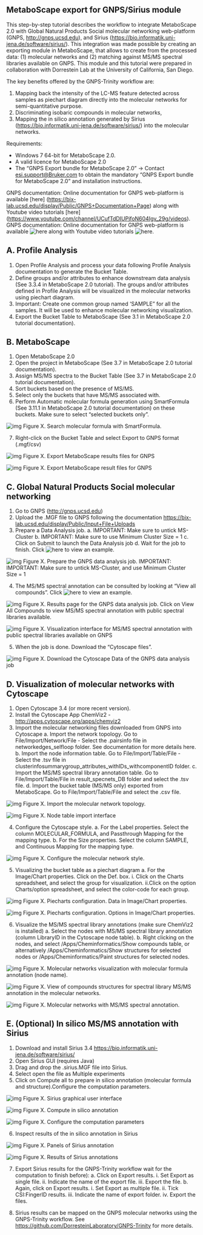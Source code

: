 ## MetaboScape export for GNPS/Sirius module

This step-by-step tutorial describes the workflow to integrate MetaboScape 2.0 with Global Natural Products Social molecular networking web-platform (GNPS, http://gnps.ucsd.edu), and Sirius (https://bio.informatik.uni-jena.de/software/sirius/). This integration was made possible by creating an exporting module in MetaboScape, that allows to create from the processed data: (1) molecular networks and (2)  matching against MS/MS spectral libraries available on GNPS. This module and this tutorial were prepared in collaboration with Dorrestein Lab at the University of California, San Diego.

The key benefits offered by the GNPS-Trinity workflow are:
1. Mapping back the intensity of the LC-MS feature detected across samples as piechart diagram directly into the molecular networks for semi-quantitative purpose.
2. Discriminating isobaric compounds in molecular networks,
3. Mapping the in silico annotation generated by Sirius (https://bio.informatik.uni-jena.de/software/sirius/) into the molecular networks.

Requirements: 
- Windows 7 64-bit for MetaboScape 2.0. 
- A valid licence for MetaboScape 2.0
- The “GNPS Export bundle for MetaboScape 2.0” -> Contact           esi.support@Bruker.com to obtain the mandatory “GNPS Export       bundle for MetaboScape 2.0” and installation instructions.

GNPS documentation: Online documentation for GNPS web-platform is available [here] (https://bix-lab.ucsd.edu/display/Public/GNPS+Documentation+Page) along with Youtube video tutorials [here] (https://www.youtube.com/channel/UCufTdDIUPjfoN604Igv_29g/videos).
GNPS documentation: Online documentation for GNPS web-platform is available ![here](https://bix-lab.ucsd.edu/display/Public/GNPS+Documentation+Page) along with Youtube video tutorials ![here](https://www.youtube.com/channel/UCufTdDIUPjfoN604Igv_29g/videos).

## A. Profile Analysis

1. Open Profile Analysis and process your data following Profile Analysis documentation to generate the Bucket Table.
2. Define groups and/or attributes to enhance downstream data analysis (See 3.3.4 in MetaboScape 2.0 tutorial). The groups and/or attributes defined in Profile Analysis will be visualized in the molecular networks using piechart diagram.
3. Important: Create one common group named ‘SAMPLE” for all the samples. It will be used to enhance molecular networking visualization.
4. Export the Bucket Table to MetaboScape (See 3.1 in MetaboScape 2.0 tutorial documentation).

## B. MetaboScape
1. Open MetaboScape 2.0
2. Open the project in MetaboScape (See 3.7 in MetaboScape 2.0 tutorial documentation).
3. Assign MS/MS spectra to the Bucket Table (See 3.7 in MetaboScape 2.0 tutorial documentation).
4. Sort buckets based on the presence of MS/MS.
5. Select only the buckets that have MS/MS associated with.
6. Perform Automatic molecular formula generation using SmartFormula (See 3.11.1 in MetaboScape 2.0 tutorial documentation) on these buckets. Make sure to select “selected buckets only”.

![img](img/metaboscapeexportforgnps/Metabo_2.PNG)
Figure X. Search molecular formula with SmartFormula.

7. Right-click on the Bucket Table and select Export to GNPS format (.mgf/csv)

![img](img/metaboscapeexportforgnps/Metabo_3.png)
Figure X. Export MetaboScape results files for GNPS

![img](img/metaboscapeexportforgnps/Metabo_4.PNG)
Figure X. Export MetaboScape result files for GNPS

## C. Global Natural Products Social molecular networking
1. Go to GNPS (http://gnps.ucsd.edu)
2. Upload the .MGF file to GNPS following the documentation https://bix-lab.ucsd.edu/display/Public/Input+File+Uploads
3. Prepare a Data Analysis job.
    a. IMPORTANT: Make sure to untick MS-Cluster
    b. IMPORTANT: Make sure to use Minimum Cluster Size = 1
    c. Click on Submit to launch the Data Analysis job
    d. Wait for the job to finish. Click ![here](https://gnps.ucsd.edu/ProteoSAFe/status.jsp?task=68a3320dd3f249db9416836329e17d1e) to view an example.

![img](img/metaboscapeexportforgnps/GNPS_1.PNG)
Figure X. Prepare the GNPS data analysis job. IMPORTANT: IMPORTANT: Make sure to untick MS-Cluster, and use Minimum Cluster Size = 1

4. The MS/MS spectral annotation can be consulted by looking at “View all compounds”. Click ![here](http://gnps.ucsd.edu/ProteoSAFe/result.jsp?task=68a3320dd3f249db9416836329e17d1e&view=group_by_compound) to view an example.

![img](img/metaboscapeexportforgnps/GNPS4.PNG)
Figure X. Results page for the GNPS data analysis job. Click on View All Compounds to view MS/MS spectral annotation with public spectral libraries available.

![img](img/metaboscapeexportforgnps/GNPS_5.PNG)
Figure X. Visualization interface for MS/MS spectral annotation with public spectral libraries available on GNPS

5. When the job is done. Download the “Cytoscape files”.

![img](img/metaboscapeexportforgnps/GNPS4.PNG)
Figure X. Download the Cytoscape Data of the GNPS data analysis job

## D. Visualization of molecular networks with Cytoscape 
1. Open Cytoscape 3.4 (or more recent version).
2. Install the Cytoscape App ChemViz2 - http://apps.cytoscape.org/apps/chemviz2
3. Import the molecular networking files downloaded from GNPS into Cytoscape
    a. Import the network topology. Go to File/Import/Network/File - Select the .pairsinfo file  in networkedges_selfloop folder. See documentation for more details here. 
    b. Import the node information table. Go to File/Import/Table/File - Select the .tsv file in clusterinfosummarygroup_attributes_withIDs_withcomponentID folder.
    c. Import the MS/MS spectral library annotation table. Go to File/Import/Table/File in result_specnets_DB folder and select the .tsv file.
    d. Import the bucket table (MS/MS only) exported from MetaboScape. Go to File/Import/Table/File and select the .csv file.

![img](img/metaboscapeexportforgnps/Cyto3.PNG)
Figure X. Import the molecular network topology.

![img](img/metaboscapeexportforgnps/Cyto6.PNG)
Figure X. Node table import interface

4. Configure the Cytoscape style.
    a. For the Label properties. Select the column MOLECULAR_FORMULA, and Passthrough Mapping for the mapping type.
    b. For the Size properties. Select the column SAMPLE, and Continuous Mapping for the mapping type.

![img](img/metaboscapeexportforgnps/Cyto7.PNG)
Figure X. Configure the molecular network style.

5. Visualizing the bucket table as a piechart diagram 
    a. For the Image/Chart properties. Click on the Def. box. 
        i. Click on the Charts spreadsheet, and select the group for visualization.
        ii.Click on the option Charts/option spreadsheet, and select the color-code for each group.

![img](img/metaboscapeexportforgnps/Cyto8.PNG)
Figure X. Piecharts configuration. Data in Image/Chart properties.

![img](img/metaboscapeexportforgnps/Cyto9.PNG)
Figure X. Piecharts configuration. Options in Image/Chart properties.

6. Visualize the MS/MS spectral library annotations (make sure ChemViz2 is installed)
    a. Select the nodes with MS/MS spectral library annotation (column LibraryID in the Cytoscape node table).
    b. Right clicking on the nodes, and select /Apps/Cheminformatics/Show compounds table, or alternatively /Apps/Cheminformatics/Show structures for selected nodes or /Apps/Cheminformatics/Paint structures for selected nodes.

![img](img/metaboscapeexportforgnps/Cyto10.PNG)
Figure X. Molecular networks visualization with molecular formula annotation (node name).

![img](img/metaboscapeexportforgnps/Cyto12.PNG)
Figure X. View of compounds structures for spectral library MS/MS annotation in the molecular networks.

![img](img/metaboscapeexportforgnps/Cyto13.PNG)
Figure X. Molecular networks with MS/MS spectral annotation.

## E. (Optional) In silico MS/MS annotation with Sirius
1. Download and install Sirius 3.4 https://bio.informatik.uni-jena.de/software/sirius/
2. Open Sirius GUI (requires Java)
3. Drag and drop the .sirius.MGF file into Sirius.
4. Select open the file as Multiple experiments
5. Click on Compute all to prepare in silico annotation (molecular formula and structure).Configure the computation parameters.

![img](img/metaboscapeexportforgnps/Sirius1.PNG)
Figure X. Sirius graphical user interface

![img](img/metaboscapeexportforgnps/Sirius2.PNG)
Figure X. Compute in silico annotation

![img](img/metaboscapeexportforgnps/Sirius3.PNG)
Figure X. Configure the computation parameters

6. Inspect results of the in silico annotation in Sirius

![img](img/metaboscapeexportforgnps/Sirius4.PNG)
Figure X. Panels of Sirius annotation

![img](img/metaboscapeexportforgnps/Sirius6.PNG)
Figure X. Results of Sirius annotations

7. Export Sirius results for the GNPS-Trinity workflow wait for the computation to finish before):
    a. Click on Export results. 
        i.   Set Export as single file. 
        ii.  Indicate the name of the export file.
        iii. Export the file.
    b. Again, click on Export results. 
        i.   Set Export as multiple file.
        ii.  Tick CSI:FingerID results.
        iii. Indicate the name of export folder.
        iv.  Export the files.

8. Sirius results can be mapped on the GNPS molecular networks using the GNPS-Trinity workflow. See https://github.com/DorresteinLaboratory/GNPS-Trinity for more details.
